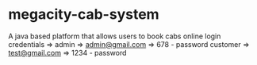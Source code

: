 # megacity-cab-system
A java based platform that allows users to book cabs online 
login credentials =>
admin => admin@gmail.com
      => 678 - password
customer => test@gmail.com
         => 1234 - password
      
